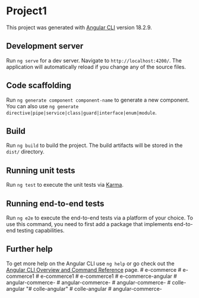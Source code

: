 # Project1

This project was generated with [Angular CLI](https://github.com/angular/angular-cli) version 18.2.9.

## Development server

Run `ng serve` for a dev server. Navigate to `http://localhost:4200/`. The application will automatically reload if you change any of the source files.

## Code scaffolding

Run `ng generate component component-name` to generate a new component. You can also use `ng generate directive|pipe|service|class|guard|interface|enum|module`.

## Build

Run `ng build` to build the project. The build artifacts will be stored in the `dist/` directory.

## Running unit tests

Run `ng test` to execute the unit tests via [Karma](https://karma-runner.github.io).

## Running end-to-end tests

Run `ng e2e` to execute the end-to-end tests via a platform of your choice. To use this command, you need to first add a package that implements end-to-end testing capabilities.

## Further help

To get more help on the Angular CLI use `ng help` or go check out the [Angular CLI Overview and Command Reference](https://angular.dev/tools/cli) page.
#   e - c o m m e r c e  
 #   e - c o m m e r c e 1  
 #   e - c o m m e r c e 1  
 #   e - c o m m e r c e 1  
 #   e - c o m m e r c e - a n g u l a r  
 #   a n g u l a r - c o m m e r c e -  
 #   a n g u l a r - c o m m e r c e -  
 #   a n g u l a r - c o m m e r c e -  
 #   c o l l e - a n g u l a r  
 "# colle-angular" 
#   c o l l e - a n g u l a r  
 #   a n g u l a r - c o m m e r c e -  
 